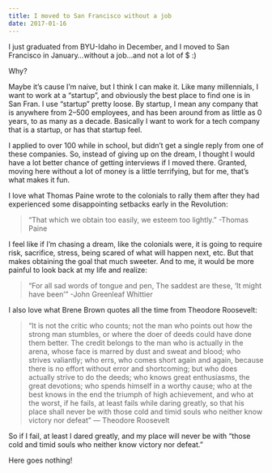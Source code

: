 ```yaml
---
title: I moved to San Francisco without a job
date: 2017-01-16
---
```


I just graduated from BYU-Idaho in December, and I moved to San Francisco in January…without a job…and not a lot of $ :)

Why?

Maybe it’s cause I’m naive, but I think I can make it. Like many millennials, I want to work at a “startup”, and obviously the best place to find one is in San Fran. I use “startup” pretty loose. By startup, I mean any company that is anywhere from 2–500 employees, and has been around from as little as 0 years, to as many as a decade. Basically I want to work for a tech company that is a startup, or has that startup feel.

I applied to over 100 while in school, but didn’t get a single reply from one of these companies. So, instead of giving up on the dream, I thought I would have a lot better chance of getting interviews if I moved there. Granted, moving here without a lot of money is a little terrifying, but for me, that’s what makes it fun.

I love what Thomas Paine wrote to the colonials to rally them after they had experienced some disappointing setbacks early in the Revolution:

>“That which we obtain too easily, we esteem too lightly.”
-Thomas Paine

I feel like if I’m chasing a dream, like the colonials were, it is going to require risk, sacrifice, stress, being scared of what will happen next, etc. But that makes obtaining the goal that much sweeter. And to me, it would be more painful to look back at my life and realize:

>“For all sad words of tongue and pen, The saddest are these, ‘It might have been’”
-John Greenleaf Whittier

I also love what Brene Brown quotes all the time from Theodore Roosevelt:

>“It is not the critic who counts; not the man who points out how the strong man stumbles, or where the doer of deeds could have done them better. The credit belongs to the man who is actually in the arena, whose face is marred by dust and sweat and blood; who strives valiantly; who errs, who comes short again and again, because there is no effort without error and shortcoming; but who does actually strive to do the deeds; who knows great enthusiasms, the great devotions; who spends himself in a worthy cause; who at the best knows in the end the triumph of high achievement, and who at the worst, if he fails, at least fails while daring greatly, so that his place shall never be with those cold and timid souls who neither know victory nor defeat”
― Theodore Roosevelt

So if I fail, at least I dared greatly, and my place will never be with “those cold and timid souls who neither know victory nor defeat.”

Here goes nothing!